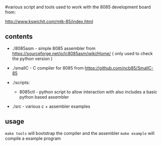 
#various script and tools used to work with the 8085 development board from:

http://www.kswichit.com/mtk-85/index.html

## contents 

* ./8085asm - simple 8085 assembler from https://sourceforge.net/p/lc8085asm/wiki/Home/ ( only used to check the python version )

* ./smallC - C compiler for 8085 from https://github.com/ncb85/SmallC-85

* ./scripts:
  - 8085ctl - python script to allow interaction with also includes a basic python based assembler

* ./src - various c + assembler examples

## usage

``` make tools ``` will bootstrap the compiler and the assembler
``` make example ``` will compile a example program
